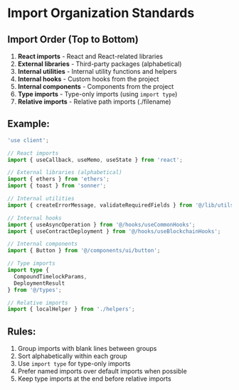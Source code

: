 # Import Organization Standards

## Import Order (Top to Bottom)

1. **React imports** - React and React-related libraries
2. **External libraries** - Third-party packages (alphabetical)
3. **Internal utilities** - Internal utility functions and helpers
4. **Internal hooks** - Custom hooks from the project
5. **Internal components** - Components from the project
6. **Type imports** - Type-only imports (using `import type`)
7. **Relative imports** - Relative path imports (./filename)

## Example:

```typescript
'use client';

// React imports
import { useCallback, useMemo, useState } from 'react';

// External libraries (alphabetical)
import { ethers } from 'ethers';
import { toast } from 'sonner';

// Internal utilities
import { createErrorMessage, validateRequiredFields } from '@/lib/utils';

// Internal hooks
import { useAsyncOperation } from '@/hooks/useCommonHooks';
import { useContractDeployment } from '@/hooks/useBlockchainHooks';

// Internal components
import { Button } from '@/components/ui/button';

// Type imports
import type { 
  CompoundTimelockParams, 
  DeploymentResult 
} from '@/types';

// Relative imports
import { localHelper } from './helpers';
```

## Rules:

1. Group imports with blank lines between groups
2. Sort alphabetically within each group
3. Use `import type` for type-only imports
4. Prefer named imports over default imports when possible
5. Keep type imports at the end before relative imports